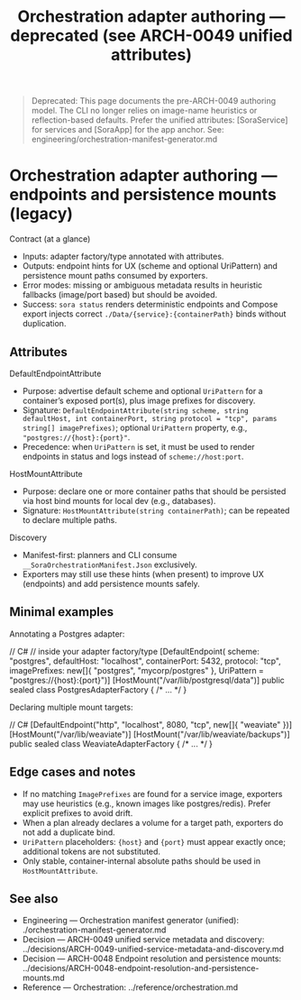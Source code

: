 ﻿---
title: Orchestration adapter authoring — deprecated (see ARCH-0049 unified attributes)
description: This legacy guidance predates ARCH-0049. Use SoraService/SoraApp and the manifest-first model. Endpoint/mount hints remain as optional extras for exporters.
---

> Deprecated: This page documents the pre-ARCH-0049 authoring model. The CLI no longer relies on image-name heuristics or reflection-based defaults. Prefer the unified attributes: [SoraService] for services and [SoraApp] for the app anchor. See: engineering/orchestration-manifest-generator.md

# Orchestration adapter authoring — endpoints and persistence mounts (legacy)

Contract (at a glance)
- Inputs: adapter factory/type annotated with attributes.
- Outputs: endpoint hints for UX (scheme and optional UriPattern) and persistence mount paths consumed by exporters.
- Error modes: missing or ambiguous metadata results in heuristic fallbacks (image/port based) but should be avoided.
- Success: `sora status` renders deterministic endpoints and Compose export injects correct `./Data/{service}:{containerPath}` binds without duplication.

## Attributes

DefaultEndpointAttribute
- Purpose: advertise default scheme and optional `UriPattern` for a container’s exposed port(s), plus image prefixes for discovery.
- Signature: `DefaultEndpointAttribute(string scheme, string defaultHost, int containerPort, string protocol = "tcp", params string[] imagePrefixes)`; optional `UriPattern` property, e.g., `"postgres://{host}:{port}"`.
- Precedence: when `UriPattern` is set, it must be used to render endpoints in status and logs instead of `scheme://host:port`.

HostMountAttribute
- Purpose: declare one or more container paths that should be persisted via host bind mounts for local dev (e.g., databases).
- Signature: `HostMountAttribute(string containerPath)`; can be repeated to declare multiple paths.

Discovery
- Manifest-first: planners and CLI consume `__SoraOrchestrationManifest.Json` exclusively.
- Exporters may still use these hints (when present) to improve UX (endpoints) and add persistence mounts safely.

## Minimal examples

Annotating a Postgres adapter:

// C#
// inside your adapter factory/type
[DefaultEndpoint(
    scheme: "postgres",
    defaultHost: "localhost",
    containerPort: 5432,
    protocol: "tcp",
    imagePrefixes: new[]{ "postgres", "mycorp/postgres" },
    UriPattern = "postgres://{host}:{port}")]
[HostMount("/var/lib/postgresql/data")]
public sealed class PostgresAdapterFactory { /* ... */ }

Declaring multiple mount targets:

// C#
[DefaultEndpoint("http", "localhost", 8080, "tcp", new[]{ "weaviate" })]
[HostMount("/var/lib/weaviate")]
[HostMount("/var/lib/weaviate/backups")]
public sealed class WeaviateAdapterFactory { /* ... */ }

## Edge cases and notes

- If no matching `ImagePrefixes` are found for a service image, exporters may use heuristics (e.g., known images like postgres/redis). Prefer explicit prefixes to avoid drift.
- When a plan already declares a volume for a target path, exporters do not add a duplicate bind.
- `UriPattern` placeholders: `{host}` and `{port}` must appear exactly once; additional tokens are not substituted.
- Only stable, container-internal absolute paths should be used in `HostMountAttribute`.

## See also

- Engineering — Orchestration manifest generator (unified): ./orchestration-manifest-generator.md
- Decision — ARCH-0049 unified service metadata and discovery: ../decisions/ARCH-0049-unified-service-metadata-and-discovery.md
- Decision — ARCH-0048 Endpoint resolution and persistence mounts: ../decisions/ARCH-0048-endpoint-resolution-and-persistence-mounts.md
- Reference — Orchestration: ../reference/orchestration.md
